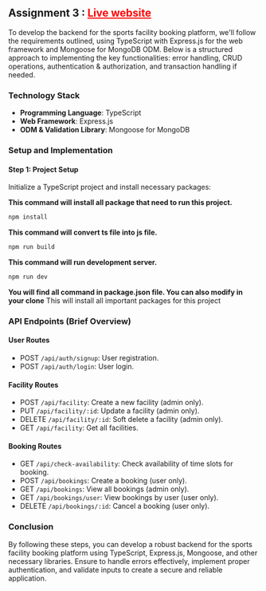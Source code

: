 ## Assignment 3 : <a href="https://assingment-3-pi.vercel.app/" style="color: red;">Live website</a>

To develop the backend for the sports facility booking platform, we'll follow the requirements outlined, using TypeScript with Express.js for the web framework and Mongoose for MongoDB ODM. Below is a structured approach to implementing the key functionalities: error handling, CRUD operations, authentication & authorization, and transaction handling if needed.

### Technology Stack

- **Programming Language**: TypeScript
- **Web Framework**: Express.js
- **ODM & Validation Library**: Mongoose for MongoDB

### Setup and Implementation

#### Step 1: Project Setup

Initialize a TypeScript project and install necessary packages:

**This command will install all package that need to run this project.**

```bash
npm install
```

**This command will convert ts file into js file.**

```bash
npm run build
```

**This command will run development server.**

```bash
npm run dev
```

**You will find all command in package.json file. You can also modify in your clone**
This will install all important packages for this project

### API Endpoints (Brief Overview)

#### User Routes

- POST `/api/auth/signup`: User registration.
- POST `/api/auth/login`: User login.

#### Facility Routes

- POST `/api/facility`: Create a new facility (admin only).
- PUT `/api/facility/:id`: Update a facility (admin only).
- DELETE `/api/facility/:id`: Soft delete a facility (admin only).
- GET `/api/facility`: Get all facilities.

#### Booking Routes

- GET `/api/check-availability`: Check availability of time slots for booking.
- POST `/api/bookings`: Create a booking (user only).
- GET `/api/bookings`: View all bookings (admin only).
- GET `/api/bookings/user`: View bookings by user (user only).
- DELETE `/api/bookings/:id`: Cancel a booking (user only).

### Conclusion

By following these steps, you can develop a robust backend for the sports facility booking platform using TypeScript, Express.js, Mongoose, and other necessary libraries. Ensure to handle errors effectively, implement proper authentication, and validate inputs to create a secure and reliable application.

